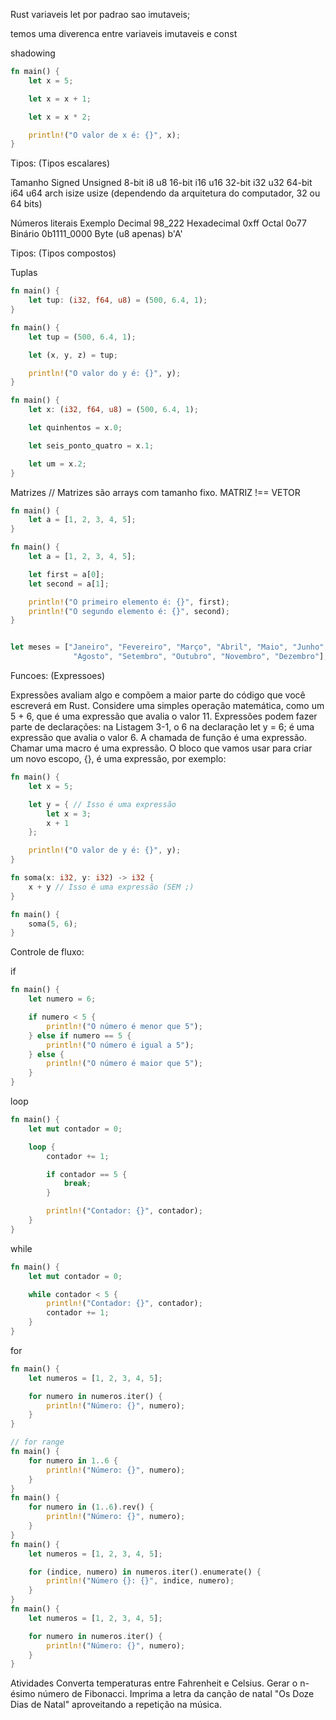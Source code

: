 Rust variaveis let por padrao sao imutaveis;

temos uma diverenca entre variaveis imutaveis e const

shadowing

```rs
fn main() {
    let x = 5;

    let x = x + 1;

    let x = x * 2;

    println!("O valor de x é: {}", x);
}
```


Tipos: (Tipos escalares)

Tamanho	Signed	Unsigned
8-bit	i8	u8
16-bit	i16	u16
32-bit	i32	u32
64-bit	i64	u64
arch	isize	usize     (dependendo da arquitetura do computador, 32 ou 64 bits)


Números literais	Exemplo
Decimal	98_222
Hexadecimal	0xff
Octal	0o77
Binário	0b1111_0000
Byte (u8 apenas)	b'A'

Tipos: (Tipos compostos)

Tuplas

```rs
fn main() {
    let tup: (i32, f64, u8) = (500, 6.4, 1);
}

fn main() {
    let tup = (500, 6.4, 1);

    let (x, y, z) = tup;

    println!("O valor do y é: {}", y);
}

fn main() {
    let x: (i32, f64, u8) = (500, 6.4, 1);

    let quinhentos = x.0;

    let seis_ponto_quatro = x.1;

    let um = x.2;
}
```

Matrizes // Matrizes são arrays com tamanho fixo. MATRIZ !== VETOR

```rs
fn main() {
    let a = [1, 2, 3, 4, 5];
}

fn main() {
    let a = [1, 2, 3, 4, 5];

    let first = a[0];
    let second = a[1];

    println!("O primeiro elemento é: {}", first);
    println!("O segundo elemento é: {}", second);
}


let meses = ["Janeiro", "Fevereiro", "Março", "Abril", "Maio", "Junho", "Julho",
              "Agosto", "Setembro", "Outubro", "Novembro", "Dezembro"];
```


Funcoes: (Expressoes)

Expressões avaliam algo e compõem a maior parte do código que você escreverá em Rust. Considere uma simples operação matemática, como um 5 + 6, que é uma expressão que avalia o valor 11. Expressões podem fazer parte de declarações: na Listagem 3-1, o 6 na declaração let y = 6; é uma expressão que avalia o valor 6. A chamada de função é uma expressão. Chamar uma macro é uma expressão. O bloco que vamos usar para criar um novo escopo, {}, é uma expressão, por exemplo:

```rs
fn main() {
    let x = 5;

    let y = { // Isso é uma expressão
        let x = 3;
        x + 1
    };

    println!("O valor de y é: {}", y);
}

fn soma(x: i32, y: i32) -> i32 {
    x + y // Isso é uma expressão (SEM ;)
}

fn main() {
    soma(5, 6);
}
```


Controle de fluxo:

if

```rs
fn main() {
    let numero = 6;

    if numero < 5 {
        println!("O número é menor que 5");
    } else if numero == 5 {
        println!("O número é igual a 5");
    } else {
        println!("O número é maior que 5");
    }
}
```

loop

```rs
fn main() {
    let mut contador = 0;

    loop {
        contador += 1;

        if contador == 5 {
            break;
        }

        println!("Contador: {}", contador);
    }
}
```
while

```rs
fn main() {
    let mut contador = 0;

    while contador < 5 {
        println!("Contador: {}", contador);
        contador += 1;
    }
}
```

for

```rs
fn main() {
    let numeros = [1, 2, 3, 4, 5];

    for numero in numeros.iter() {
        println!("Número: {}", numero);
    }
}

// for range
fn main() {
    for numero in 1..6 {
        println!("Número: {}", numero);
    }
}
fn main() {
    for numero in (1..6).rev() {
        println!("Número: {}", numero);
    }
}
fn main() {
    let numeros = [1, 2, 3, 4, 5];

    for (indice, numero) in numeros.iter().enumerate() {
        println!("Número {}: {}", indice, numero);
    }
}
fn main() {
    let numeros = [1, 2, 3, 4, 5];

    for numero in numeros.iter() {
        println!("Número: {}", numero);
    }
}
```

Atividades
    Converta temperaturas entre Fahrenheit e Celsius.
    Gerar o n-ésimo número de Fibonacci.
    Imprima a letra da canção de natal "Os Doze Dias de Natal" aproveitando a repetição na música.
